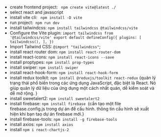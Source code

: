 - create frontend project: ` npm create vite@latest ./`
- select react and javascript
- install vite cli: ` npm install -D vite`
- run project:` npm run dev`
- install tailwindcss: `npm install tailwindcss @tailwindcss/vite`
- Configure the Vite plugin:
``import tailwindcss from '@tailwindcss/vite'
export default defineConfig({
  plugins: [
    tailwindcss(),
  ],
})``
- Import Tailwind CSS: `@import "tailwindcss"`;
- install react router dom: `npm install react-router-dom`
- install react-icons: `npm install react-icons --save`
- install proptypes: `npm install prop-types`
- install swiper: `npm install swiper`
- install react-hook-form: `npm install react-hook-form`
- install redux toolkit: `npm install @reduxjs/toolkit react-redux` {quản lý trạng thái phổ biến trong các ứng dụng JavaScript, đặc biệt là React. Nó giúp quản lý dữ liệu của ứng dụng một cách nhất quán, dễ kiểm soát và dễ mở rộng. }
- install sweetalert2: `npm install sweetalert2`
- install firebase: `npm install firebase `{cần tạo một file firebase.config.js trong dự án để cấu hình. thông tin cấu hình sẽ xuất hiện khi bạn taọ dự án firebase mới.}
- install firebase-tools: `npm install -g firebase-tools`
- install axios: `npm install axios`
- install `npm i react-chartjs-2`